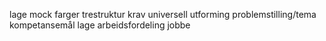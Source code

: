 lage mock
farger
trestruktur
krav universell utforming
problemstilling/tema
kompetansemål
lage arbeidsfordeling
jobbe
